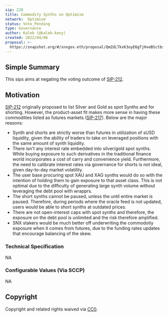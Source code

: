```yaml
---
sip: 228
title: Commodity Synths on Optimism
network:  Optimism 
status: Vote_Pending
type: Governance
author: Kaleb (@kaleb-keny)
created: 2022/04/06
proposal: >-
  https://snapshot.org/#/snxgov.eth/proposal/QmZdLTkxK3oyE6gTjHveBSctbsdUQZD7tR2qM4X3PDTuRK
---
```


## Simple Summary

<!--"If you can't explain it simply, you don't understand it well enough." Simply describe the outcome the proposed changes intends to achieve. This should be non-technical and accessible to a casual community member.-->

This sips aims at negating the voting outcome of [SIP-212](https://sips.synthetix.io/sips/sip-212/).

## Motivation

<!--This is where you explain the reasoning behind how you propose to solve the problem. Why did you propose to implement the change in this way, what were the considerations and trade-offs? The rationale fleshes out what motivated the design and why particular design decisions were made. It should describe alternate designs that were considered and related work. The rationale may also provide evidence of consensus within the community, and should discuss important objections or concerns raised during discussion.-->

[SIP-212](https://sips.synthetix.io/sips/sip-212/) originally proposed to list Silver and Gold as spot Synths and for shorting. However, the product-asset fit makes more sense in having these commodities listed as futures markets ([SIP-217](https://sips.synthetix.io/sips/sip-217/)). Below are the major reasons:
- Synth and shorts are strictly worse than futures in utilization of sUSD liquidity, given the ability of traders to take on leveraged positions with the same amount of synth liquidity.
- There isn't any interest rate embedded into silver/gold spot synths. While buying exposure to such derivatives in the traditional finance world incorporates a cost of carry and convenience yield. Furthermore, the need to calibrate interest rates via governance for shorts is not ideal, given day-to-day market volatility.
- The user base procuring spot XAU and XAG synths would do so with the intention of holding them to gain exposure to that asset class. This is not optimal due to the difficulty of generating large synth volume without leveraging the debt pool with wrapprs.
- The short synths cannot be paused, unless the until entire market is paused. Therefore, during periods where the oracle feed is not updated, users would be able to short synths at outdated prices.
- There are not open-interest caps with spot synths and therefore, the exposure on the debt pool is unlimited and the risk therefore amplified.
-  SNX stakers would be much better off underwriting the commodotiy exposure when it comes from futures, due to the funding rates updates that encourage balancing of the skew.


### Technical Specification

NA

### Configurable Values (Via SCCP)

NA


## Copyright

Copyright and related rights waived via [CC0](https://creativecommons.org/publicdomain/zero/1.0/).
